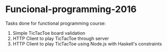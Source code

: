 # Funcional-programming-2016
Tasks done for functional programming course:
<ol>
  <li>Simple TicTacToe board validation</li>
  <li>HTTP Client to play TicTacToe through server</li>
  <li>HTTP Client to play TicTacToe using Node.js with Haskell's constraints</li>
</ol>
